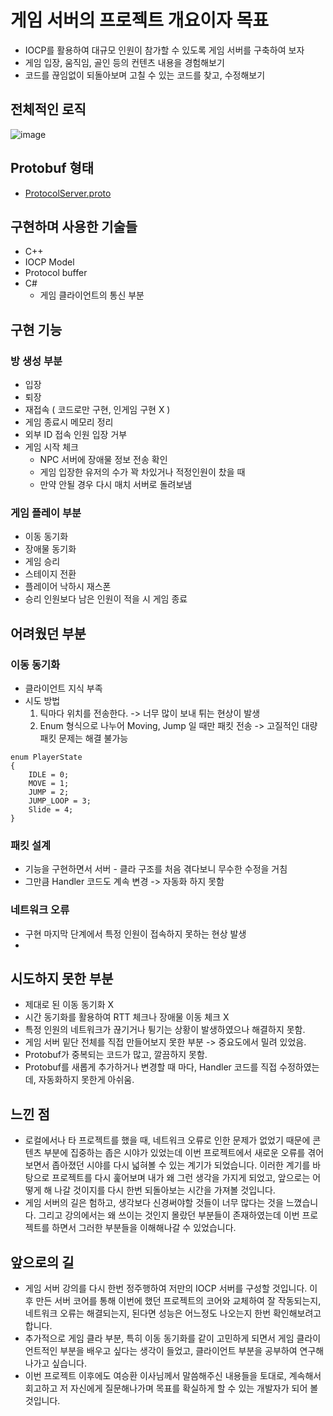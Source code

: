 # 게임 서버의 프로젝트 개요이자 목표
- IOCP를 활용하여 대규모 인원이 참가할 수 있도록 게임 서버를 구축하여 보자
- 게임 입장, 움직임, 골인 등의 컨텐츠 내용을 경험해보기
- 코드를 끊임없이 되돌아보며 고칠 수 있는 코드를 찾고, 수정해보기

## 전체적인 로직
![image](https://user-images.githubusercontent.com/48054868/221213860-47de228c-fff0-4c94-8497-1a71a6fd941b.png)

## Protobuf 형태
- [ProtocolServer.proto](../../config/Protobuf/bin/InGame/ProtocolServer.proto)

## 구현하며 사용한 기술들
- C++
- IOCP Model
- Protocol buffer
- C#
  - 게임 클라이언트의 통신 부분
  
## 구현 기능
### 방 생성 부분
- 입장
- 퇴장
- 재접속 ( 코드로만 구현, 인게임 구현 X )
- 게임 종료시 메모리 정리
- 외부 ID 접속 인원 입장 거부
- 게임 시작 체크
  - NPC 서버에 장애물 정보 전송 확인
  - 게임 입장한 유저의 수가 꽉 차있거나 적정인원이 찼을 때
  - 만약 안될 경우 다시 매치 서버로 돌려보냄
 
### 게임 플레이 부분
- 이동 동기화
- 장애물 동기화
- 게임 승리
- 스테이지 전환
- 플레이어 낙하시 재스폰
- 승리 인원보다 남은 인원이 적을 시 게임 종료

## 어려웠던 부분
### 이동 동기화
- 클라이언트 지식 부족
- 시도 방법
	1. 틱마다 위치를 전송한다. -> 너무 많이 보내 튀는 현상이 발생
	2. Enum 형식으로 나누어 Moving, Jump 일 때만 패킷 전송 -> 고질적인 대량 패킷 문제는 해결 불가능
```
enum PlayerState
{
	IDLE = 0;
	MOVE = 1;
	JUMP = 2;
	JUMP_LOOP = 3;
	Slide = 4;
}
```

### 패킷 설계
- 기능을 구현하면서 서버 - 클라 구조를 처음 겪다보니 무수한 수정을 거침
- 그만큼 Handler 코드도 계속 변경 -> 자동화 하지 못함


### 네트워크 오류
- 구현 마지막 단계에서 특정 인원이 접속하지 못하는 현상 발생
- 

## 시도하지 못한 부분
- 제대로 된 이동 동기화 X
- 시간 동기화를 활용하여 RTT 체크나 장애물 이동 체크 X
- 특정 인원의 네트워크가 끊기거나 튕기는 상황이 발생하였으나 해결하지 못함.
- 게임 서버 밑단 전체를 직접 만들어보지 못한 부분 -> 중요도에서 밀려 있었음.
- Protobuf가 중복되는 코드가 많고, 깔끔하지 못함.
- Protobuf를 새롭게 추가하거나 변경할 때 마다, Handler 코드를 직접 수정하였는데, 자동화하지 못한게 아쉬움.

## 느낀 점
- 로컬에서나 타 프로젝트를 했을 때, 네트워크 오류로 인한 문제가 없었기 때문에 콘텐츠 부분에 집중하는 좁은 시야가 있었는데 이번 프로젝트에서 새로운 오류를 겪어 보면서 좁아졌던 시야를 다시 넓혀볼 수 있는 계기가 되었습니다.
 이러한 계기를 바탕으로 프로젝트를 다시 훑어보며 내가 왜 그런 생각을 가지게 되었고, 앞으로는 어떻게 해 나갈 것이지를 다시 한번 되돌아보는 시간을 가져볼 것입니다.
- 게임 서버의 길은 험하고, 생각보다 신경써야할 것들이 너무 많다는 것을 느꼈습니다. 그리고 강의에서는 왜 쓰이는 것인지 몰랐던 부분들이 존재하였는데 이번 프로젝트를 하면서 그러한 부분들을 이해해나갈 수 있었습니다.

## 앞으로의 길
- 게임 서버 강의를 다시 한번 정주행하여 저만의 IOCP 서버를 구성할 것입니다. 이후 만든 서버 코어를 통해 이번에 했던 프로젝트의 코어와 교체하여 잘 작동되는지, 네트워크 오류는 해결되는지, 된다면 성능은 어느정도 나오는지 한번 확인해보려고 합니다.
- 추가적으로 게임 클라 부분, 특히 이동 동기화를 같이 고민하게 되면서 게임 클라이언트적인 부분을 배우고 싶다는 생각이 들었고, 클라이언트 부분을 공부하여 연구해나가고 싶습니다.
- 이번 프로젝트 이후에도 여승환 이사님께서 말씀해주신 내용들을 토대로, 계속해서 회고하고 저 자신에게 질문해나가며 목표를 확실하게 할 수 있는 개발자가 되어 볼 것입니다.
